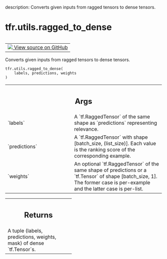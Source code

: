 description: Converts given inputs from ragged tensors to dense tensors.

<div itemscope itemtype="http://developers.google.com/ReferenceObject">
<meta itemprop="name" content="tfr.utils.ragged_to_dense" />
<meta itemprop="path" content="Stable" />
</div>

# tfr.utils.ragged_to_dense

<!-- Insert buttons and diff -->

<table class="tfo-notebook-buttons tfo-api nocontent" align="left">
<td>
  <a target="_blank" href="https://github.com/tensorflow/ranking/tree/master/tensorflow_ranking/python/utils.py#L405-L427">
    <img src="https://www.tensorflow.org/images/GitHub-Mark-32px.png" />
    View source on GitHub
  </a>
</td>
</table>

Converts given inputs from ragged tensors to dense tensors.

<pre class="devsite-click-to-copy prettyprint lang-py tfo-signature-link">
<code>tfr.utils.ragged_to_dense(
    labels, predictions, weights
)
</code></pre>

<!-- Placeholder for "Used in" -->

<!-- Tabular view -->
 <table class="responsive fixed orange">
<colgroup><col width="214px"><col></colgroup>
<tr><th colspan="2"><h2 class="add-link">Args</h2></th></tr>

<tr>
<td>
`labels`<a id="labels"></a>
</td>
<td>
A `tf.RaggedTensor` of the same shape as `predictions` representing
relevance.
</td>
</tr><tr>
<td>
`predictions`<a id="predictions"></a>
</td>
<td>
A `tf.RaggedTensor` with shape [batch_size, (list_size)]. Each
value is the ranking score of the corresponding example.
</td>
</tr><tr>
<td>
`weights`<a id="weights"></a>
</td>
<td>
An optional `tf.RaggedTensor` of the same shape of predictions or a
`tf.Tensor` of shape [batch_size, 1]. The former case is per-example and
the latter case is per-list.
</td>
</tr>
</table>

<!-- Tabular view -->
 <table class="responsive fixed orange">
<colgroup><col width="214px"><col></colgroup>
<tr><th colspan="2"><h2 class="add-link">Returns</h2></th></tr>
<tr class="alt">
<td colspan="2">
A tuple (labels, predictions, weights, mask) of dense `tf.Tensor`s.
</td>
</tr>

</table>
